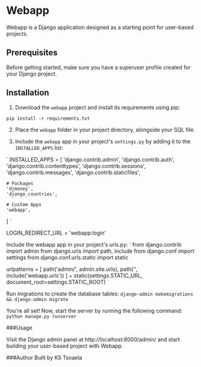 # Webapp

Webapp is a Django application designed as a starting point for user-based projects.

## Prerequisites

Before getting started, make sure you have a superuser profile created for your Django project.

## Installation

1. Download the `webapp` project and install its requirements using pip:

`pip install -r requirements.txt`


2. Place the `webapp` folder in your project directory, alongside your SQL file.

3. Include the `webapp` app in your project's `settings.py` by adding it to the `INSTALLED_APPS` list:

`
INSTALLED_APPS = [
    'django.contrib.admin',
    'django.contrib.auth',
    'django.contrib.contenttypes',
    'django.contrib.sessions',
    'django.contrib.messages',
    'django.contrib.staticfiles',
    
    # Packages
    'djmoney',
    'django_countries',

    # Custom Apps
    'webapp',
]
`

LOGIN_REDIRECT_URL = 'webapp:login'



Include the webapp app in your project's urls.py:
`
from django.contrib import admin
from django.urls import path, include
from django.conf import settings
from django.conf.urls.static import static

urlpatterns = [
    path('admin/', admin.site.urls),
    path('', include('webapp.urls'))
] + static(settings.STATIC_URL, document_root=settings.STATIC_ROOT)
`

Run migrations to create the database tables:
`django-admin makemigrations && django-admin migrate`

You're all set! Now, start the server by running the following command:
`python manage.py runserver`


###Usage

Visit the Django admin panel at http://localhost:8000/admin/ and start building your user-based project with Webapp.

###Author
Built by KS Tsoaela